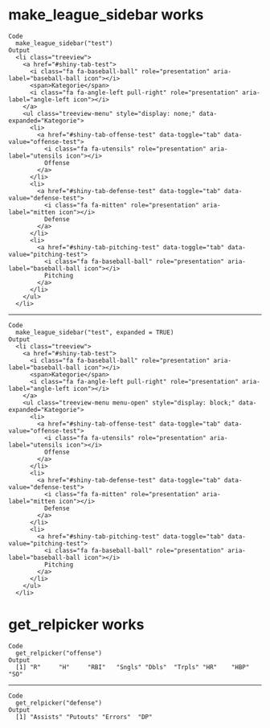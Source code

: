 # make_league_sidebar works

    Code
      make_league_sidebar("test")
    Output
      <li class="treeview">
        <a href="#shiny-tab-test">
          <i class="fa fa-baseball-ball" role="presentation" aria-label="baseball-ball icon"></i>
          <span>Kategorie</span>
          <i class="fa fa-angle-left pull-right" role="presentation" aria-label="angle-left icon"></i>
        </a>
        <ul class="treeview-menu" style="display: none;" data-expanded="Kategorie">
          <li>
            <a href="#shiny-tab-offense-test" data-toggle="tab" data-value="offense-test">
              <i class="fa fa-utensils" role="presentation" aria-label="utensils icon"></i>
              Offense
            </a>
          </li>
          <li>
            <a href="#shiny-tab-defense-test" data-toggle="tab" data-value="defense-test">
              <i class="fa fa-mitten" role="presentation" aria-label="mitten icon"></i>
              Defense
            </a>
          </li>
          <li>
            <a href="#shiny-tab-pitching-test" data-toggle="tab" data-value="pitching-test">
              <i class="fa fa-baseball-ball" role="presentation" aria-label="baseball-ball icon"></i>
              Pitching
            </a>
          </li>
        </ul>
      </li>

---

    Code
      make_league_sidebar("test", expanded = TRUE)
    Output
      <li class="treeview">
        <a href="#shiny-tab-test">
          <i class="fa fa-baseball-ball" role="presentation" aria-label="baseball-ball icon"></i>
          <span>Kategorie</span>
          <i class="fa fa-angle-left pull-right" role="presentation" aria-label="angle-left icon"></i>
        </a>
        <ul class="treeview-menu menu-open" style="display: block;" data-expanded="Kategorie">
          <li>
            <a href="#shiny-tab-offense-test" data-toggle="tab" data-value="offense-test">
              <i class="fa fa-utensils" role="presentation" aria-label="utensils icon"></i>
              Offense
            </a>
          </li>
          <li>
            <a href="#shiny-tab-defense-test" data-toggle="tab" data-value="defense-test">
              <i class="fa fa-mitten" role="presentation" aria-label="mitten icon"></i>
              Defense
            </a>
          </li>
          <li>
            <a href="#shiny-tab-pitching-test" data-toggle="tab" data-value="pitching-test">
              <i class="fa fa-baseball-ball" role="presentation" aria-label="baseball-ball icon"></i>
              Pitching
            </a>
          </li>
        </ul>
      </li>

# get_relpicker works

    Code
      get_relpicker("offense")
    Output
      [1] "R"     "H"     "RBI"   "Sngls" "Dbls"  "Trpls" "HR"    "HBP"   "SO"   

---

    Code
      get_relpicker("defense")
    Output
      [1] "Assists" "Putouts" "Errors"  "DP"     

